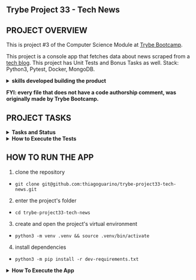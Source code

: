 ## Trybe Project 33 - Tech News


## PROJECT OVERVIEW

  This is project #3 of the Computer Science Module at [Trybe Bootcamp](https://www.betrybe.com/).

  This project is a console app that fetches data about news scraped from a [tech blog](https://blog.betrybe.com/). This project has Unit Tests and Bonus Tasks as well. Stack: Python3, Pytest, Docker, MongoDB.

  <details>
    <summary>
      <b>skills developed building the product</b>
    </summary>
    <ul>
      <li>code our own modules and importing them in other files</li>
      <li>Apply Web Scraping</li>
      <li>extract data from HTML</li>
      <li>store scraped data on local database</li>
    </ul>
  </details>

  <strong>FYI: every file that does not have a code authorship comment, was originally made by Trybe Bootcamp.</strong>

## PROJECT TASKS

<details>
  <summary>
    <b>Tasks and Status</b>
  </summary>

  * tasks 11 and 12 are bonus tasks

  *Description* | *Status*
  --- | :---:
1 - create the function fetch | :heavy_check_mark:
2 - create the function scrape_updates | :heavy_check_mark:
3 - create the function scrape_next_page_link | :heavy_check_mark:
4 - create the function scrape_news | :heavy_check_mark:
5 - create the function get_tech_news para obter as notícias! | :heavy_check_mark:
6 - Test class ReadingPlanService | :heavy_check_mark:
7 - create the function search_by_title | :heavy_check_mark:
8 - create the function search_by_date | :heavy_check_mark:
9 - create the function search_by_category | :heavy_check_mark:
10 - create the function top_5_categories | :heavy_check_mark:
11 - create the function analyzer_menu | :heavy_check_mark:
12 - implement console menu functions | :heavy_check_mark:

</details>

<details>
  <summary><strong>How to Execute the Tests</strong></summary>

  To execute the tests, first check if you have the virtual environment up and running.

  <strong>To Execute All tests:</strong> ```$ python3 -m pytest```

  the file `pyproject.toml` already correctly configures pytest. However, in case you have issues with that and want a complete explicit output, the command is:

  ```bash
  python3 -m pytest -s -vv
  ```

  In case you need to execute just one test file, use the command:

  ```bash
  python3 -m pytest tests/filename.py
  ```

  In case you need to execute just one test function, use the command:

  ```bash
  python3 -m pytest -k test_function_name
  ```

  If you wish that the tests stop from being executed when the first error happens, use the param `-x`

  ```bash
  python3 -m pytest -x tests/filename.py
  ```

  To execute a specific test of a file, type the command:

  ```bash
  python3 -m pytest tests/filename.py::test_function_name
  ```
</details>

  ## HOW TO RUN THE APP


  1. clone the repository

   - `git clone git@github.com:thiagoguarino/trybe-project33-tech-news.git`
  
  2. enter the project's folder 

   - `cd trybe-project33-tech-news`

  3. create and open the project's virtual environment

  - `python3 -m venv .venv && source .venv/bin/activate`
  
  4. install dependencies

  - `python3 -m pip install -r dev-requirements.txt`

  <details>
  <summary><strong>How To Execute the App</strong></summary>

  The news that will be scraped are available at https://blog.betrybe.com. These news must be saved on the apps Database using py functions that were previously built for this project at `database.py` Module.

  This project uses a MongoDB database called "tech_news". The news will be stored in a collection called "news". there are some previously built functions ready on the file `tech_news/database.py` that will help you with the development of the app. Don't alter the functions on this file.

  To run MongoDB via Docker: `docker-compose up -d mongodb` on terminal. You can also use your preferred BDMS, like DBeaver for MongoDB locally.

  With the DB running, the apps module will access it correctly. Import the module `tech_news/database.py` and call the functions contained inside. Remember that MongoDB uses port 27017. If there's another service using this port, consider disabling it.

  To execute the app & display the console Menu type: `tech-news-analyzer` on your terminal on project's root folder.
  </details>